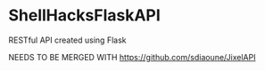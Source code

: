 # ShellHacksFlaskAPI
RESTful API created using Flask

NEEDS TO BE MERGED WITH https://github.com/sdiaoune/JixelAPI
